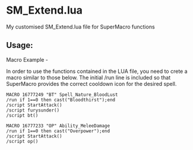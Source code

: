 # SM_Extend.lua
My customised SM_Extend.lua file for SuperMacro functions

## Usage:

Macro Example -

In order to use the functions contained in the LUA file, you need to crete a macro similar to those below.
The initial /run line is included so that SuperMacro provides the correct cooldown icon for the desired spell.

```
MACRO 16777249 "BT" Spell_Nature_BloodLust
/run if 1==0 then cast("Bloodthirst");end
/script StartAttack()
/script furysunder()
/script bt()
```

```
MACRO 16777233 "OP" Ability_MeleeDamage
/run if 1==0 then cast("Overpower");end
/script StartAttack()
/script op()
```
